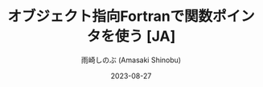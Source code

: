 ---
title: オブジェクト指向Fortranで関数ポインタを使う [JA]
date: 2023-08-27
link: https://qiita.com/amasaki203/items/0d6720dff303e3ec7b0f
author: 雨崎しのぶ (Amasaki Shinobu)
description: An article about procedure pointers in modern Fortran [JA].
---